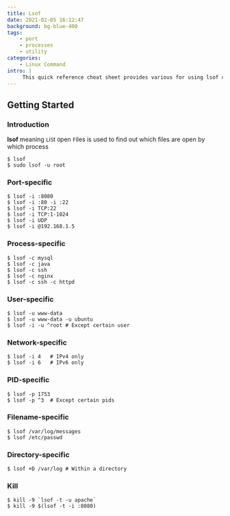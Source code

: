 ```yaml
---
title: Lsof
date: 2021-02-05 16:12:47
background: bg-blue-400
tags:
    - port
    - processes
    - utility
categories:
    - Linux Command
intro: |
     This quick reference cheat sheet provides various for using lsof command.
---
```


Getting Started
--------------

### Introduction
**lsof** meaning `L`i`S`t `O`pen `F`iles is used to find out which files are open by which process

```shell script
$ lsof
$ sudo lsof -u root
```

### Port-specific

```shell script
$ lsof -i :8080
$ lsof -i :80 -i :22
$ lsof -i TCP:22
$ lsof -i TCP:1-1024
$ lsof -i UDP
$ lsof -i @192.168.1.5
```



### Process-specific
```shell script
$ lsof -c mysql
$ lsof -c java
$ lsof -c ssh
$ lsof -c nginx
$ lsof -c ssh -c httpd
```


### User-specific

```shell script
$ lsof -u www-data
$ lsof -u www-data -u ubuntu
$ lsof -i -u ^root # Except certain user
```


### Network-specific
```shell script
$ lsof -i 4   # IPv4 only
$ lsof -i 6   # IPv6 only
```

### PID-specific
```shell script
$ lsof -p 1753
$ lsof -p ^3  # Except certain pids
```

### Filename-specific
```shell script
$ lsof /var/log/messages
$ lsof /etc/passwd
```


### Directory-specific
```shell script
$ lsof +D /var/log # Within a directory
```


### Kill
```shell script
$ kill -9 `lsof -t -u apache`
$ kill -9 $(lsof -t -i :8080)
```




